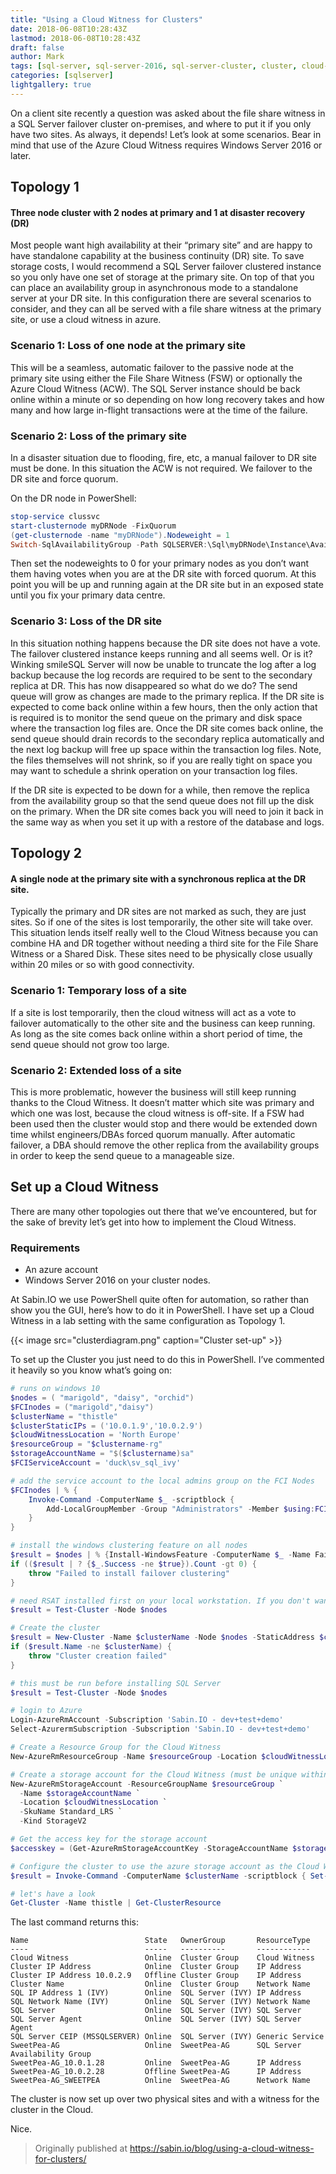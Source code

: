 ```yaml
---
title: "Using a Cloud Witness for Clusters"
date: 2018-06-08T10:28:43Z
lastmod: 2018-06-08T10:28:43Z
draft: false
author: Mark
tags: [sql-server, sql-server-2016, sql-server-cluster, cluster, cloud-witness]
categories: [sqlserver]
lightgallery: true
---
```


On a client site recently a question was asked about the file share witness in a SQL Server failover cluster on-premises, and where to put it if you only have two sites. As always, it depends! Let’s look at some scenarios. Bear in mind that use of the Azure Cloud Witness requires Windows Server 2016 or later.

## Topology 1

#### Three node cluster with 2 nodes at primary and 1 at disaster recovery (DR)

Most people want high availability at their “primary site” and are happy to have standalone capability at the business continuity (DR) site. To save storage costs, I would recommend a SQL Server failover clustered instance so you only have one set of storage at the primary site. On top of that you can place an availability group in asynchronous mode to a standalone server at your DR site. In this configuration there are several scenarios to consider, and they can all be served with a file share witness at the primary site, or use a cloud witness in azure.

### Scenario 1: Loss of one node at the primary site

This will be a seamless, automatic failover to the passive node at the primary site using either the File Share Witness (FSW) or optionally the Azure Cloud Witness (ACW). The SQL Server instance should be back online within a minute or so depending on how long recovery takes and how many and how large in-flight transactions were at the time of the failure.

### Scenario 2: Loss of the primary site

In a disaster situation due to flooding, fire, etc, a manual failover to DR site must be done. In this situation the ACW is not required. We failover to the DR site and force quorum.

On the DR node in PowerShell:

```PowerShell
stop-service clussvc
start-clusternode myDRNode -FixQuorum
(get-clusternode -name "myDRNode").Nodeweight = 1
Switch-SqlAvailabilityGroup -Path SQLSERVER:\Sql\myDRNode\Instance\AvailabilityGroups\MyAg -AllowDataLoss
```

Then set the nodeweights to 0 for your primary nodes as you don’t want them having votes when you are at the DR site with forced quorum. At this point you will be up and running again at the DR site but in an exposed state until you fix your primary data centre.

### Scenario 3: Loss of the DR site

In this situation nothing happens because the DR site does not have a vote. The failover clustered instance keeps running and all seems well. Or is it?Winking smileSQL Server will now be unable to truncate the log after a log backup because the log records are required to be sent to the secondary replica at DR. This has now disappeared so what do we do? The send queue will grow as changes are made to the primary replica. If the DR site is expected to come back online within a few hours, then the only action that is required is to monitor the send queue on the primary and disk space where the transaction log files are. Once the DR site comes back online, the send queue should drain records to the secondary replica automatically and the next log backup will free up space within the transaction log files. Note, the files themselves will not shrink, so if you are really tight on space you may want to schedule a shrink operation on your transaction log files.

If the DR site is expected to be down for a while, then remove the replica from the availability group so that the send queue does not fill up the disk on the primary. When the DR site comes back you will need to join it back in the same way as when you set it up with a restore of the database and logs.

## Topology 2

#### A single node at the primary site with a synchronous replica at the DR site.

Typically the primary and DR sites are not marked as such, they are just sites. So if one of the sites is lost temporarily, the other site will take over. This situation lends itself really well to the Cloud Witness because you can combine HA and DR together without needing a third site for the File Share Witness or a Shared Disk. These sites need to be physically close usually within 20 miles or so with good connectivity.

### Scenario 1: Temporary loss of a site

If a site is lost temporarily, then the cloud witness will act as a vote to failover automatically to the other site and the business can keep running. As long as the site comes back online within a short period of time, the send queue should not grow too large.

### Scenario 2: Extended loss of a site

This is more problematic, however the business will still keep running thanks to the Cloud Witness. It doesn’t matter which site was primary and which one was lost, because the cloud witness is off-site. If a FSW had been used then the cluster would stop and there would be extended down time whilst engineers/DBAs forced quorum manually. After automatic failover, a DBA should remove the other replica from the availability groups in order to keep the send queue to a manageable size.

## Set up a Cloud Witness

There are many other topologies out there that we’ve encountered, but for the sake of brevity let’s get into how to implement the Cloud Witness.

### Requirements

* An azure account
* Windows Server 2016 on your cluster nodes.

At Sabin.IO we use PowerShell quite often for automation, so rather than show you the GUI, here’s how to do it in PowerShell. I have set up a Cloud Witness in a lab setting with the same configuration as Topology 1.

{{< image src="clusterdiagram.png" caption="Cluster set-up" >}}

To set up the Cluster you just need to do this in PowerShell. I’ve commented it heavily so you know what’s going on:

```PowerShell
# runs on windows 10
$nodes = ( "marigold", "daisy", "orchid")
$FCInodes = ("marigold","daisy")
$clusterName = "thistle"
$clusterStaticIPs = ('10.0.1.9','10.0.2.9')
$cloudWitnessLocation = 'North Europe'
$resourceGroup = "$clustername-rg"
$storageAccountName = "$($clustername)sa"
$FCIServiceAccount = 'duck\sv_sql_ivy'

# add the service account to the local admins group on the FCI Nodes
$FCInodes | % { 
    Invoke-Command -ComputerName $_ -scriptblock {
        Add-LocalGroupMember -Group "Administrators" -Member $using:FCIServiceAccount
    }
}

# install the windows clustering feature on all nodes
$result = $nodes | % {Install-WindowsFeature -ComputerName $_ -Name Failover-Clustering -IncludeManagementTools }
if (($result | ? {$_.Success -ne $true}).Count -gt 0) {
    throw "Failed to install failover clustering"   
}

# need RSAT installed first on your local workstation. If you don't want that, just run it on the server. This CANNOT be run over WINRM, sorry!
$result = Test-Cluster -Node $nodes

# Create the cluster
$result = New-Cluster -Name $clusterName -Node $nodes -StaticAddress $clusterStaticIPs
if ($result.Name -ne $clusterName) {
    throw "Cluster creation failed"
}

# this must be run before installing SQL Server
$result = Test-Cluster -Node $nodes

# login to Azure
Login-AzureRmAccount -Subscription 'Sabin.IO - dev+test+demo'
Select-AzurermSubscription -Subscription 'Sabin.IO - dev+test+demo'

# Create a Resource Group for the Cloud Witness
New-AzureRmResourceGroup -Name $resourceGroup -Location $cloudWitnessLocation -Force

# Create a storage account for the Cloud Witness (must be unique within Azure)
New-AzureRmStorageAccount -ResourceGroupName $resourceGroup `
  -Name $storageAccountName `
  -Location $cloudWitnessLocation `
  -SkuName Standard_LRS `
  -Kind StorageV2 

# Get the access key for the storage account
$accesskey = (Get-AzureRmStorageAccountKey -StorageAccountName $storageAccountName -ResourceGroupName $resourceGroup | ? {$_.KeyName -eq 'key1'}).Value

# Configure the cluster to use the azure storage account as the Cloud Witness
$result = Invoke-Command -ComputerName $clusterName -scriptblock { Set-ClusterQuorum -CloudWitness -AccountName $using:storageAccountName -AccessKey $using:accesskey }

# let's have a look
Get-Cluster -Name thistle | Get-ClusterResource
```

The last command returns this:

```text
Name                          State   OwnerGroup       ResourceType
----                          -----   ----------       ------------
Cloud Witness                 Online  Cluster Group    Cloud Witness
Cluster IP Address            Online  Cluster Group    IP Address
Cluster IP Address 10.0.2.9   Offline Cluster Group    IP Address
Cluster Name                  Online  Cluster Group    Network Name
SQL IP Address 1 (IVY)        Online  SQL Server (IVY) IP Address
SQL Network Name (IVY)        Online  SQL Server (IVY) Network Name
SQL Server                    Online  SQL Server (IVY) SQL Server
SQL Server Agent              Online  SQL Server (IVY) SQL Server Agent
SQL Server CEIP (MSSQLSERVER) Online  SQL Server (IVY) Generic Service
SweetPea-AG                   Online  SweetPea-AG      SQL Server Availability Group
SweetPea-AG_10.0.1.28         Online  SweetPea-AG      IP Address
SweetPea-AG_10.0.2.28         Offline SweetPea-AG      IP Address
SweetPea-AG_SWEETPEA          Online  SweetPea-AG      Network Name
```


The cluster is now set up over two physical sites and with a witness for the cluster in the Cloud. 

Nice.

> Originally published at https://sabin.io/blog/using-a-cloud-witness-for-clusters/

